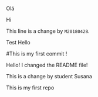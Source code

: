 
Olá 


Hi

This line is a change by `M20180428`.


Test
Hello


#This is my first commit !


Hello! I changed the README file!


This is a change by student Susana

This is my first repo 

